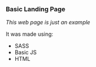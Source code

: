 ### Basic Landing Page

_This web page is just an example_

It was made using: 
- SASS 
- Basic JS
- HTML

